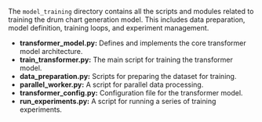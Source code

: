 The `model_training` directory contains all the scripts and modules related to training the drum chart generation model. This includes data preparation, model definition, training loops, and experiment management.

- **transformer_model.py:** Defines and implements the core transformer model architecture.
- **train_transformer.py:** The main script for training the transformer model.
- **data_preparation.py:** Scripts for preparing the dataset for training.
- **parallel_worker.py:** A script for parallel data processing.
- **transformer_config.py:** Configuration file for the transformer model.
- **run_experiments.py:** A script for running a series of training experiments.
